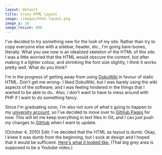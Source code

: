 ```yaml
---
layout: default
title: Crazy HTML Layout
image: /images/html-layout.png
image_y: 10
image_resize: 480
---
```

I've decided to try something new for the look of my site. Rather than try to copy everyone else with a sidebar, header, etc., I'm going bare-bones, literally. What you see now is an idealized skeleton of the HTML of this site. I was a little worried that the HTML would obscure the content, but after making it a lighter colour, and shrinking the font size slightly, I think it works pretty well. What do you think?

I'm in the progress of getting away from using [DokuWiki](http://www.dokuwiki.org) in favour of static HTML. Don't get me wrong- I liked DokuWiki, but I was barely using the wiki aspects of the software, and I was feeling hindered in the things that I wanted to be able to do.. Also, I don't want to have to mess around with PHP if I want to do something fancy.

Since I'm graduating soon, I'm also not sure of what's going to happen to my [university account](http://www.eng.uwaterloo.ca/~rcfox), so I've decided to move over to [GitHub Pages](http://pages.github.com) for now. This will let me keep everything in text files in Git, and I can just push my changes to [GitHub](http://github.com) when I want to update.

(October 4, 2010) Edit: I've decided that the HTML as layout is dumb. Okay, I knew it was dumb from the beginning, but I suck at design and I hoped that it would be sufficient. [Here's what it looked like.](/images/html-layout.png) (That big grey area is supposed to be a Youtube video.)
